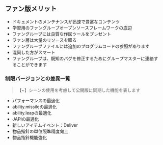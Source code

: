 ## ファン版メリット

* ドキュメントのメンテナンスが迅速で豊富なコンテンツ
* 学習用のファングループオープンソースフレームワークの底辺
* ファングループには良質な作図ツールをプレゼント
* ファン層は大量のリソースを贈る
* ファングループファイルには追加のプログラムコードの参照があります
* 混同した方がスマート
* ファングループは、既知のバグを修正するためにグループマスターに連絡することができます

### 制限バージョンとの差異一覧

> 【~】シーンの使用を考慮して公開版に同期した機能を表します

* パフォーマンスの最適化
* ability.missileの最適化
* ability.leapの最適化
* JAPIの最適化
* 新しいアイテムイベント：Deliver
* 物品指針の単位照準精度向上
* 物品指針機能強化
